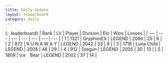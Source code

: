 ```yaml
---
title: Daily Update
layout: leaderboard
category: daily
---
```


{: .leaderboard}
| Rank | LV | Player | Division | Elo | Wins | Losses |
| --- | --- | --- | --- | --- | --- | --- |
| <span data-change="0">1</span> | 1321 | <span title="ID: 315148">GryphonEX</span> | LEGEND | <span data-change="45">2066</span> | <span data-change="20">25</span> | <span data-change="5">6</span> |
| <span data-change="4">2</span> | 872 | <span title="ID: 66144">R U N A W A Y</span> | LEGEND | <span data-change="117">2042</span> | <span data-change="26">33</span> | <span data-change="7">8</span> |
| <span data-change="8">3</span> | 1718 | <span title="ID: 164871">Luna Child</span> | LEGEND | <span data-change="125">2008</span> | <span data-change="29">46</span> | <span data-change="11">29</span> |
| <span data-change="-1">4</span> | 912 | <span title="ID: 337810">Dregun</span> | LEGEND | <span data-change="27">2005</span> | <span data-change="5">30</span> | <span data-change="1">13</span> |
| <span data-change="-3">5</span> | 1809 | <span title="ID: 417840">Ice　Bear</span> | LEGEND | <span data-change="15">2002</span> | <span data-change="5">37</span> | <span data-change="2">14</span> |